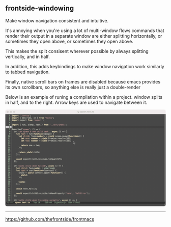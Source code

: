 ## frontside-windowing

Make window navigation consistent and intuitive.

It's annoying when you're using a lot of multi-window flows  commands that render their output in a separate window are  either splitting horizontally, or sometimes they open above, or sometimes they open above.

This makes the split consisent wherever possible by always splitting vertically, and in half.

In addition, this adds keybindings to make window navigation work similarly to tabbed navigation.

Finally, native scroll bars on frames are disabled because emacs provides its own scrollbars, so anything else is really just a double-render

Below is an example of runing a compilation within a project.  window splits in half, and to the right. Arrow keys are used to navigate between it.

<img alt="An example running a compilation in project that splits the screen vertically and navigates seemlessly between windows" src="./example.gif"/>

<hr/>

https://github.com/thefrontside/frontmacs

